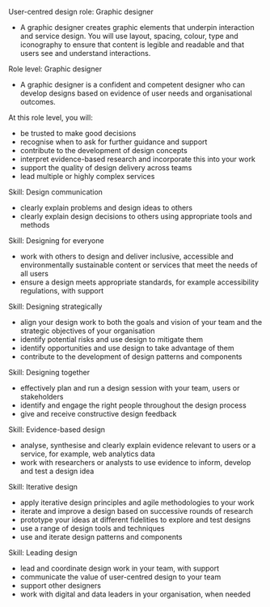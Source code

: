 User-centred design role: Graphic designer
- A graphic designer creates graphic elements that underpin interaction and service design. You will use layout, spacing, colour, type and iconography to ensure that content is legible and readable and that users see and understand interactions.

Role level: Graphic designer
- A graphic designer is a confident and competent designer who can develop designs based on evidence of user needs and organisational outcomes.

At this role level, you will:
- be trusted to make good decisions
- recognise when to ask for further guidance and support
- contribute to the development of design concepts
- interpret evidence-based research and incorporate this into your work
- support the quality of design delivery across teams
- lead multiple or highly complex services

Skill: Design communication
- clearly explain problems and design ideas to others
- clearly explain design decisions to others using appropriate tools and methods

Skill: Designing for everyone
- work with others to design and deliver inclusive, accessible and  environmentally sustainable content or services that meet the needs of all users
- ensure a design meets appropriate standards, for example accessibility regulations, with support

Skill: Designing strategically
- align your design work to both the goals and vision of your team and the strategic objectives of your organisation
- identify potential risks and use design to mitigate them
- identify opportunities and use design to take advantage of them
- contribute to the development of design patterns and components

Skill: Designing together
- effectively plan and run a design session with your team, users or stakeholders
- identify and engage the right people throughout the design process
- give and receive constructive design feedback

Skill: Evidence-based design
- analyse, synthesise and clearly explain evidence relevant to users or a service, for example, web analytics data
- work with researchers or analysts to use evidence to inform, develop and test a design idea

Skill: Iterative design
- apply iterative design principles and agile methodologies to your work
- iterate and improve a design based on successive rounds of research
- prototype your ideas at different fidelities to explore and test designs
- use a range of design tools and techniques
- use and iterate design patterns and components

Skill: Leading design
- lead and coordinate design work in your team, with support
- communicate the value of user-centred design to your team
- support other designers
- work with digital and data leaders in your organisation, when needed